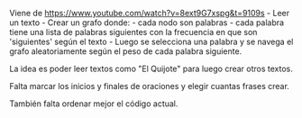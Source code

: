 Viene de https://www.youtube.com/watch?v=8ext9G7xspg&t=9109s
    - Leer un texto
    - Crear un grafo donde:
        - cada nodo son palabras
        - cada palabra tiene una lista de palabras siguientes
        con la frecuencia en que son 'siguientes' según el texto
    - Luego se selecciona una palabra y se navega el grafo
    aleatoriamente según el peso de cada palabra siguiente.

La idea es poder leer textos como "El Quijote" para luego crear otros textos.

Falta marcar los inicios y finales de oraciones y elegir cuantas frases crear.

También falta ordenar mejor el código actual.
